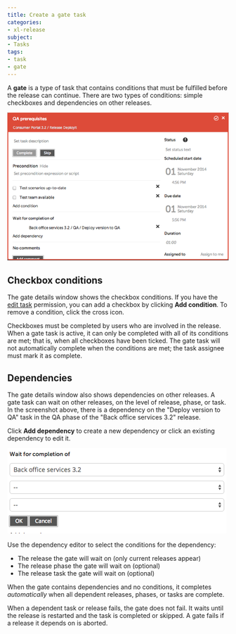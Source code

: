 ```yaml
---
title: Create a gate task
categories:
- xl-release
subject:
- Tasks
tags:
- task
- gate
---
```


A **gate** is a type of task that contains conditions that must be fulfilled before the release can continue. There are two types of conditions: simple checkboxes and dependencies on other releases.

![Gate Details](../images/gate-details.png)

## Checkbox conditions

The gate details window shows the checkbox conditions. If you have the [edit task](/xl-release/how-to/configure-permissions-for-a-release.html) permission, you can add a checkbox by clicking **Add condition**. To remove a condition, click the cross icon.

Checkboxes must be completed by users who are involved in the release. When a gate task is active, it can only be completed with all of its conditions are met; that is, when all checkboxes have been ticked. The gate task will not automatically complete when the conditions are met; the task assignee must mark it as complete.

## Dependencies

The gate details window also shows dependencies on other releases. A gate task can wait on other releases, on the level of release, phase, or task. In the screenshot above, there is a dependency on the "Deploy version to QA" task in the QA phase of the "Back office services 3.2" release.

Click **Add dependency** to create a new dependency or click an existing dependency to edit it.

![Dependency Editor](../images/dependency-editor.png)

Use the dependency editor to select the conditions for the dependency:

* The release the gate will wait on (only current releases appear)
* The release phase the gate will wait on (optional)
* The release task the gate will wait on (optional)

When the gate contains dependencies and no conditions, it completes _automatically_ when all dependent releases, phases, or tasks are complete.

When a dependent task or release fails, the gate does not fail. It waits until the release is restarted and the task is completed or skipped. A gate fails if a release it depends on is aborted.
